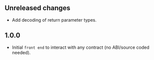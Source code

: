 ## Unreleased changes

- Add decoding of return parameter types.

## 1.0.0

- Initial `front end` to interact with any contract (no ABI/source coded needed).
